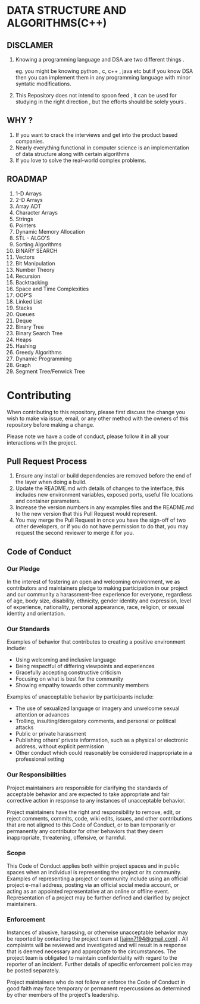 # DATA STRUCTURE AND ALGORITHMS(C++)

## DISCLAMER
   1. Knowing a programming language and DSA are two different things .

      eg. you might be knowing python , c, c++ , java etc but if you know DSA then you can implement them in any programming language with minor syntatic modifications.

   2. This Repository does not intend to spoon feed , it can be used for studying in the right direction , but the efforts should be solely yours .

## WHY ?
  1. If you want to crack the interviews and get into the product based companies.
  2. Nearly everything functional in computer science is an implementation of data structure along with certain algorithms
  3. If you love to solve the real-world complex problems.


## ROADMAP
  1. 1-D Arrays
  2. 2-D Arrays
  3. Array ADT
  4. Character Arrays
  5. Strings
  6. Pointers
  7. Dynamic Memory Allocation
  8. STL - ALGO'S
  9. Sorting Algorithms
  10. BINARY SEARCH
  11. Vectors
  12. Bit Manipulation
  13. Number Theory
  14. Recursion
  15. Backtracking
  16. Space and Time Complexities
  17. OOP'S
  18. Linked List
  19. Stacks
  20. Queues
  21. Deque
  22. Binary Tree
  23. Binary Search Tree
  24. Heaps
  25. Hashing
  26. Greedy Algorithms
  27. Dynamic Programming
  28. Graph
  29. Segment Tree/Fenwick Tree


  # Contributing

  When contributing to this repository, please first discuss the change you wish to make via issue,
  email, or any other method with the owners of this repository before making a change.

  Please note we have a code of conduct, please follow it in all your interactions with the project.

  ## Pull Request Process

  1. Ensure any install or build dependencies are removed before the end of the layer when doing a
     build.
  2. Update the README.md with details of changes to the interface, this includes new environment
     variables, exposed ports, useful file locations and container parameters.
  3. Increase the version numbers in any examples files and the README.md to the new version that this
     Pull Request would represent.
  4. You may merge the Pull Request in once you have the sign-off of two other developers, or if you
     do not have permission to do that, you may request the second reviewer to merge it for you.

  ## Code of Conduct

  ### Our Pledge

  In the interest of fostering an open and welcoming environment, we as
  contributors and maintainers pledge to making participation in our project and
  our community a harassment-free experience for everyone, regardless of age, body
  size, disability, ethnicity, gender identity and expression, level of experience,
  nationality, personal appearance, race, religion, or sexual identity and
  orientation.

  ### Our Standards

  Examples of behavior that contributes to creating a positive environment
  include:

  * Using welcoming and inclusive language
  * Being respectful of differing viewpoints and experiences
  * Gracefully accepting constructive criticism
  * Focusing on what is best for the community
  * Showing empathy towards other community members

  Examples of unacceptable behavior by participants include:

  * The use of sexualized language or imagery and unwelcome sexual attention or
  advances
  * Trolling, insulting/derogatory comments, and personal or political attacks
  * Public or private harassment
  * Publishing others' private information, such as a physical or electronic
    address, without explicit permission
  * Other conduct which could reasonably be considered inappropriate in a
    professional setting

  ### Our Responsibilities

  Project maintainers are responsible for clarifying the standards of acceptable
  behavior and are expected to take appropriate and fair corrective action in
  response to any instances of unacceptable behavior.

  Project maintainers have the right and responsibility to remove, edit, or
  reject comments, commits, code, wiki edits, issues, and other contributions
  that are not aligned to this Code of Conduct, or to ban temporarily or
  permanently any contributor for other behaviors that they deem inappropriate,
  threatening, offensive, or harmful.

  ### Scope

  This Code of Conduct applies both within project spaces and in public spaces
  when an individual is representing the project or its community. Examples of
  representing a project or community include using an official project e-mail
  address, posting via an official social media account, or acting as an appointed
  representative at an online or offline event. Representation of a project may be
  further defined and clarified by project maintainers.

  ### Enforcement

  Instances of abusive, harassing, or otherwise unacceptable behavior may be
  reported by contacting the project team at [jainn7194@gmail.com] . All
  complaints will be reviewed and investigated and will result in a response that
  is deemed necessary and appropriate to the circumstances. The project team is
  obligated to maintain confidentiality with regard to the reporter of an incident.
  Further details of specific enforcement policies may be posted separately.

  Project maintainers who do not follow or enforce the Code of Conduct in good
  faith may face temporary or permanent repercussions as determined by other
  members of the project's leadership.
